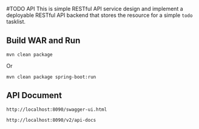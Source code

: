 #TODO API
This is simple RESTful API service design and implement a deployable RESTful API backend that stores the resource for a simple `todo` tasklist.


## Build WAR and Run
`mvn clean package`

Or

`mvn clean package spring-boot:run`

## API Document
`http://localhost:8090/swagger-ui.html`

`http://localhost:8090/v2/api-docs`
